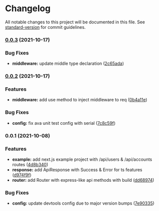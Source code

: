 # Changelog

All notable changes to this project will be documented in this file. See [standard-version](https://github.com/conventional-changelog/standard-version) for commit guidelines.

### [0.0.3](https://github.com/Howard86/next-api-handler/compare/v0.0.2...v0.0.3) (2021-10-17)


### Bug Fixes

* **middleware:** update middle type declaration ([2c65ada](https://github.com/Howard86/next-api-handler/commit/2c65adade6ca42396afad821a3a5ddaf30fbc33d))

### [0.0.2](https://github.com/Howard86/next-api-handler/compare/v0.0.1...v0.0.2) (2021-10-17)


### Features

* **middleware:** add use method to inject middleware to req ([0b4a11e](https://github.com/Howard86/next-api-handler/commit/0b4a11eba7748d2a0730cb8c1b5830b5165113a9))


### Bug Fixes

* **config:** fix ava unit test config with serial ([7c8c59f](https://github.com/Howard86/next-api-handler/commit/7c8c59ffc6f0bcb84bd48d9665bbc73c16dddadb))

### 0.0.1 (2021-10-08)


### Features

* **example:** add next.js example project with /api/users & /api/accounts routes ([4d8b340](https://github.com/Howard86/next-api-handler/commit/4d8b340706bff5f915fb59fe3528a9d1385ce1b8))
* **response:** add ApiResponse with Success & Error for ts features ([d974f9f](https://github.com/Howard86/next-api-handler/commit/d974f9f91a6e9923cd620c72d6d63a28337194c9))
* **router:** add Router with express-like api methods with build ([dd68974](https://github.com/Howard86/next-api-handler/commit/dd689748e4dbbb48d7199a3c9e9392ff2f9706e5))


### Bug Fixes

* **config:** update devtools config due to major version bumps ([7e90335](https://github.com/Howard86/next-api-handler/commit/7e903351ba4046a852258b64380f052ae705d77f))

